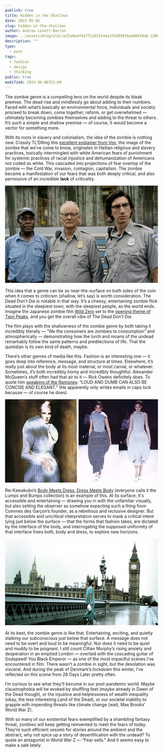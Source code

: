 ```yaml
---
publish: true
title: Hidden in the Shallows
date: 2021-05-02
slug: hidden-in-the-shallows
author: Andrew Lovett-Barron
image: ../assets/blog/old/cef2a0e4f427f11831544a3741950f8a4904f8db-1300x731.png
description: ""
type:
  - post
tags:
  - fashion
  - design
  - thinking
public: true
modified: 2024-06-06T21:09
---
```


The zombie genre is a compelling lens on the world despite its bleak premise. The dead rise and mindlessly go about adding to their numbers. Faced with what’s basically an environmental force, individuals and society proceed to break down, come together, reform, or get overwhelmed — ultimately becoming zombies themselves and adding to the threat to others. It’s such a simple and shallow premise — of course, it would become a vector for something more.

With its roots in slavery and colonialism, the idea of the zombie is nothing new. Crassly TL’DRing this [excellent explainer from Vox](https://www.vox.com/policy-and-politics/2016/10/31/13440402/zombie-political-history), the image of the zombie that we’ve come to know, originates in Haitian religious and slavery practices, toxically intermingled with white American fears of punishment for systemic practices of racial injustice and dehumanization of Americans not coded as white. This cascaded into projections of fear overtop of the zombie — the Cold War, invasion, contagion, capitalism. The zombie became a manifestation of our fears that was both deeply critical, and also permissive of an incredible **lack** of criticality.

![](../_assets/388c3ec3ad1b92481e33dae86e3bdbd4bf89eb9b-885x560.jpg)

This idea that a genre can be so near-the-surface on both sides of the coin when it comes to criticism (shallow, let’s say) is worth consideration. The Dead Don’t Die is notable in that way. It’s a cheesy, entertaining zombie flick situated in the sleepiest town, with the sleepiest people, as the world ends. Imagine the Japanese zombie film [Wild Zero](https://www.youtube.com/watch?v=YQ_D9OjDoQ0) set to the [opening theme of Twin Peaks](https://www.youtube.com/watch?v=X2lkvrMa27c), and you get the overall vibe of The Dead Don’t Die.

The film plays with the shallowness of the zombie genre by both taking it incredibly literally — “We the consumers are zombies to consumption” and atmospherically — demonstrating how the lurch and moans of the undead remarkably follow the same patterns and predilections of life. That the quotidian is its own kind of death, maybe.

There’s other genres of media like this. Fashion is an interesting one — it goes deep into reference, message, and structure at times. Elsewhere, it’s really just about the body at its most material, or most carnal, or whatever. Sometimes, it’s both incredibly horny and incredibly thoughtful. Alexander McQueen’s stuff often had that air to it — Rick Owens definitely does. To quote him [speaking of the Ramones](https://www.gq.com/story/rick-owens-aggression-fall-2021): “LOUD AND DUMB CAN ALSO BE CONCISE AND ELEGANT.” (He apparently only writes emails in caps lock because — of course he does)

![](../_assets/f2d357c764d0e604fdc2bb8d1469c4cddf41a192-800x434.jpg)

Rei Kawakubo’s [Body Meets Dress, Dress Meets Body](https://www.vogue.com/fashion-shows/spring-1997-ready-to-wear/comme-des-garcons) (everyone calls it the Lumps and Bumps collection) is an example of this. At its surface, it's accessible and entertaining — drawing you in with the unfamiliar visually, but also setting the observer as somehow expecting such a thing from Commes des Garçon’s founder, as a rebellious and reclusive designer. But that accessible and uncritical interpretation serves to mask a critical intent lying just below the surface — that the forms that fashion takes, are dictated by the interface of the body, and interrogating the supposed uniformity of that interface frees both, body and dress, to explore new horizons.

![](../_assets/c4c1981fe09bf96aa8926d1702068ae8d0400e2c-1600x900.jpg)

At its best, the zombie genre is like that. Entertaining, exciting, and quietly stalking our subconscious just below that surface. A message does not need to be overt and loud to be meaningful. Nor does it need to be quiet and muddy to be poignant. I still count Cillian Murphy’s rising anxiety and desperation in an emptied London — overlaid with the cascading guitar of Godspeed! You Black Emperor — as one of the most impactful scenes I’ve encountered in film. There wasn’t a zombie in sight, but the desolation was visceral. And during the peak of Denmark’s lockdown this winter, I’ve reflected on this scene from 28 Days Later pretty often.

I’m curious to see what they’ll become in our post-pandemic world. Maybe claustrophobia will be evoked by shuffling feet (maybe already in Dawn of the Dead though), or the injustice and helplessness of wealth inequality (okay, the less interesting Land of the Dead), or our societal inability to grapple with impending threats like climate change (wait, Max Brooks’ World War Z).

With so many of our existential fears exemplified by a shambling fantasy threat, zombies will keep getting reinvented to meet the fears of today. They’re such efficient vessels for stories around the ambient and the abstract, why not spice up a story of desertification with the undead? To quote an antagonist in World War Z — “Fear sells.” And it seems easy to make a sale lately.
